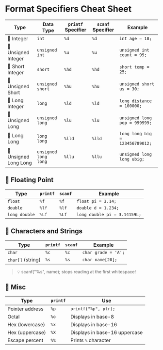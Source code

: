 # Format Specifiers Cheat Sheet

| Type                  | Data Type            | `printf` Specifier | `scanf` Specifier | Example                         |
| --------------------- | -------------------- | ------------------ | ----------------- | ------------------------------- |
| 🧮 Integer            | `int`                | `%d`               | `%d`              | `int age = 18;`                 |
| 🔢 Unsigned Integer   | `unsigned int`       | `%u`               | `%u`              | `unsigned int count = 99;`      |
| 🔢 Short Integer      | `short`              | `%hd`              | `%hd`             | `short temp = 25;`              |
| 🔢 Unsigned Short     | `unsigned short`     | `%hu`              | `%hu`             | `unsigned short us = 30;`       |
| 🧠 Long Integer       | `long`               | `%ld`              | `%ld`             | `long distance = 100000;`       |
| 🧠 Unsigned Long      | `unsigned long`      | `%lu`              | `%lu`             | `unsigned long pop = 999999;`   |
| 🧠 Long Long          | `long long`          | `%lld`             | `%lld`            | `long long big = 123456789012;` |
| 🧠 Unsigned Long Long | `unsigned long long` | `%llu`             | `%llu`            | `unsigned long long ubig;`      |


## 🧮 Floating Point
| Type          | `printf` | `scanf` | Example                      |
| ------------- | -------- | ------- | ---------------------------- |
| `float`       | `%f`     | `%f`    | `float pi = 3.14;`           |
| `double`      | `%lf`    | `%lf`   | `double d = 1.234;`          |
| `long double` | `%Lf`    | `%Lf`   | `long double pi = 3.14159L;` |

## 🔡 Characters and Strings

| Type              | `printf` | `scanf` | Example             |
| ----------------- | -------- | ------- | ------------------- |
| `char`            | `%c`     | `%c`    | `char grade = 'A';` |
| `char[]` (string) | `%s`     | `%s`    | `char name[20];`    |

>💡 scanf("%s", name); stops reading at the first whitespace!

## 🧪 Misc

| Type            | `printf` | Use                           |
| --------------- | -------- | ----------------------------- |
| Pointer address | `%p`     | `printf("%p", ptr);`          |
| Octal           | `%o`     | Displays in base-8            |
| Hex (lowercase) | `%x`     | Displays in base-16           |
| Hex (uppercase) | `%X`     | Displays in base-16 uppercase |
| Escape percent  | `%%`     | Prints `%` character          |


